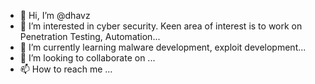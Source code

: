 - 👋 Hi, I’m @dhavz
- 👀 I’m interested in cyber security. Keen area of interest is to work on Penetration Testing, Automation...
- 🌱 I’m currently learning malware development, exploit development...
- 💞️ I’m looking to collaborate on ...
- 📫 How to reach me ...

<!---
dhavz/dhavz is a ✨ special ✨ repository because its `README.md` (this file) appears on your GitHub profile.
You can click the Preview link to take a look at your changes.
--->

